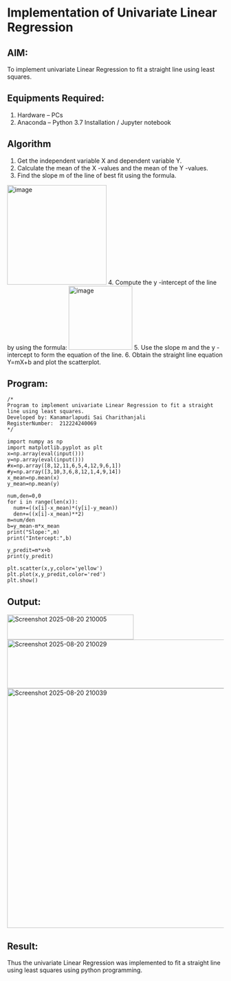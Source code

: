 # Implementation of Univariate Linear Regression
## AIM:
To implement univariate Linear Regression to fit a straight line using least squares.

## Equipments Required:
1. Hardware – PCs
2. Anaconda – Python 3.7 Installation / Jupyter notebook

## Algorithm
1. Get the independent variable X and dependent variable Y.
2. Calculate the mean of the X -values and the mean of the Y -values.
3. Find the slope m of the line of best fit using the formula. 
<img width="231" alt="image" src="https://user-images.githubusercontent.com/93026020/192078527-b3b5ee3e-992f-46c4-865b-3b7ce4ac54ad.png">
4. Compute the y -intercept of the line by using the formula:
<img width="148" alt="image" src="https://user-images.githubusercontent.com/93026020/192078545-79d70b90-7e9d-4b85-9f8b-9d7548a4c5a4.png">
5. Use the slope m and the y -intercept to form the equation of the line.
6. Obtain the straight line equation Y=mX+b and plot the scatterplot.

## Program:
```
/*
Program to implement univariate Linear Regression to fit a straight line using least squares.
Developed by: Kanamarlapudi Sai Charithanjali
RegisterNumber:  212224240069
*/

import numpy as np
import matplotlib.pyplot as plt
x=np.array(eval(input()))
y=np.array(eval(input()))
#x=np.array([8,12,11,6,5,4,12,9,6,1])
#y=np.array([3,10,3,6,8,12,1,4,9,14])
x_mean=np.mean(x)
y_mean=np.mean(y)

num,den=0,0
for i in range(len(x)):
  num+=((x[i]-x_mean)*(y[i]-y_mean))
  den+=((x[i]-x_mean)**2)
m=num/den
b=y_mean-m*x_mean
print("Slope:",m)
print("Intercept:",b)

y_predit=m*x+b
print(y_predit)

plt.scatter(x,y,color='yellow')
plt.plot(x,y_predit,color='red')
plt.show()
```



## Output:
<img width="294" height="58" alt="Screenshot 2025-08-20 210005" src="https://github.com/user-attachments/assets/a8caa610-8f96-4b89-8902-78e81bb1770e" />

<img width="831" height="113" alt="Screenshot 2025-08-20 210029" src="https://github.com/user-attachments/assets/2e7943f0-5ed4-49d1-96d5-36cb5440a6ba" />

<img width="774" height="556" alt="Screenshot 2025-08-20 210039" src="https://github.com/user-attachments/assets/778feadd-94c7-4036-904a-b6f5b8ef8a33" />





## Result:
Thus the univariate Linear Regression was implemented to fit a straight line using least squares using python programming.
